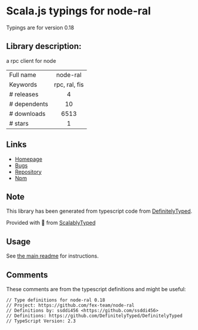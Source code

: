 
# Scala.js typings for node-ral

Typings are for version 0.18

## Library description:
a rpc client for node

|                    |                 |
| ------------------ | :-------------: |
| Full name          | node-ral |
| Keywords           | rpc, ral, fis |
| # releases         | 4 |
| # dependents       | 10 |
| # downloads        | 6513 |
| # stars            | 1 |

## Links
- [Homepage](https://github.com/fex-team/node-ral)
- [Bugs](https://github.com/fex-team/node-ral/issues)
- [Repository](https://github.com/fex-team/node-ral)
- [Npm](https://www.npmjs.com/package/node-ral)
    


## Note
This library has been generated from typescript code from [DefinitelyTyped](https://definitelytyped.org).

Provided with :purple_heart: from [ScalablyTyped](https://github.com/oyvindberg/ScalablyTyped)

## Usage
See [the main readme](../../readme.md) for instructions.

## Comments

These comments are from the typescript definitions and might be useful:
```
// Type definitions for node-ral 0.18
// Project: https://github.com/fex-team/node-ral
// Definitions by: ssddi456 <https://github.com/ssddi456>
// Definitions: https://github.com/DefinitelyTyped/DefinitelyTyped
// TypeScript Version: 2.3

```

